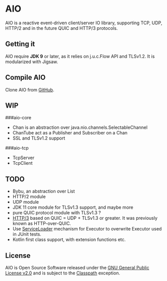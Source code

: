 # AIO
AIO is a reactive event-driven client/server IO library, supporting TCP, UDP, HTTP/2 and in the future QUIC and HTTP/3 protocols.

## Getting it
AIO require **JDK 9** or later, as it relies on j.u.c.Flow API and TLSv1.2. It is modularized with Jigsaw.

## Compile AIO
Clone AIO from [GitHub](https://github.com/pull-vert/aio).

## WIP
###aio-core
* Chan is an abstraction over java.nio.channels.SelectableChannel
* ChanTube act as a Publisher and Subscriber on a Chan
* SSL and TLSv1.2 support

###aio-tcp
* TcpServer
* TcpClient

## TODO
* Bybu, an abstraction over List<ByteBuffer>
* HTTP/2 module
* UDP module
* JDK 11 core module for TLSv1.3 support, and maybe more
* pure QUIC protocol module with TLSv1.3 ?
* [HTTP/3](https://quicwg.org/base-drafts/draft-ietf-quic-http.html) based on QUIC = UDP + TLSv1.3 or greater. It was previously known as HTTP-over-QUIC.
* Use [ServiceLoader](https://docs.oracle.com/javase/9/docs/api/java/util/ServiceLoader.html) mechanism for Executor to overwrite Executor used in JUnit tests.
* Kotlin first class support, with extension functions etc.

## License
AIO is Open Source Software released under the [GNU General Public License v2.0](https://www.gnu.org/licenses/gpl-2.0.html) and is subject to the [Classpath](https://www.gnu.org/software/classpath/license.html) exception.
